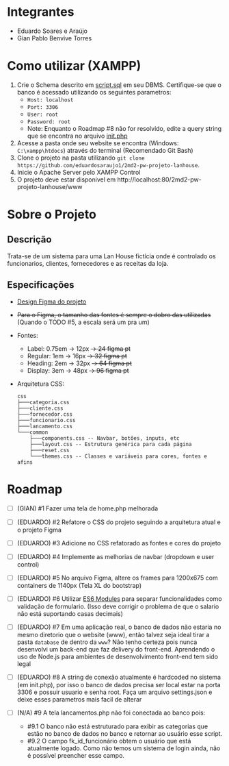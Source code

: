 # Integrantes

-   Eduardo Soares e Araújo
-   Gian Pablo Benvive Torres

# Como utilizar (XAMPP)

[//]: # "TODO: Remover a dica de alterar a raiz do projeto. É mais facil só falar pra pessoa seguir até o caminho http://localhost:80/2md2-pw-projeto-lanhouse/www"

1.  Crie o Schema descrito em [script.sql](project-data/banco-de-dados/script.sql) em seu DBMS. Certifique-se que o banco é acessado utilizando os seguintes parametros:
    -   `Host: localhost`
    -   `Port: 3306`
    -   `User: root`
    -   `Password: root`
    -   Note: Enquanto o Roadmap #8 não for resolvido, edite a query string que se encontra no arquivo [init.php](www/database/init.php)
2.  Acesse a pasta onde seu website se encontra (Windows: `C:\xampp\htdocs`) através do terminal (Recomendado Git Bash)
3.  Clone o projeto na pasta utilizando `git clone https://github.com/eduardosaraujo1/2md2-pw-projeto-lanhouse`.
4.  Inicie o Apache Server pelo XAMPP Control
5.  O projeto deve estar disponivel em http://localhost:80/2md2-pw-projeto-lanhouse/www

# Sobre o Projeto

## Descrição

Trata-se de um sistema para uma Lan House fictícia onde é controlado os funcionarios, clientes, fornecedores e as receitas da loja.

## Especificações

-   [Design Figma do projeto](https://www.figma.com/design/PGKnYiHtQ5wEX7GWklSsVg/Projeto-LanHouse?node-id=0-1&t=JGkDWUHh2upO3IXY-1)
-   ~~Para o Figma, o tamanho das fontes é sempre o dobro das utilizadas~~ (Quando o TODO #5, a escala será um pra um)
-   Fontes:
    -   Label: 0.75em -> 12px ~~-> 24 figma pt~~
    -   Regular: 1em -> 16px ~~-> 32 figma pt~~
    -   Heading: 2em -> 32px ~~-> 64 figma pt~~
    -   Display: 3em -> 48px ~~-> 96 figma pt~~
-   Arquitetura CSS:

    ```
    css
    ├───categoria.css
    ├───cliente.css
    ├───fornecedor.css
    ├───funcionario.css
    ├───lancamento.css
    └───common
        ├───components.css -- Navbar, botões, inputs, etc
        ├───layout.css -- Estrutura genérica para cada página
        ├───reset.css
        └───themes.css -- Classes e variáveis para cores, fontes e afins
    ```

# Roadmap

-   [ ] (GIAN) #1 Fazer uma tela de home.php melhorada
-   [ ] (EDUARDO) #2 Refatore o CSS do projeto seguindo a arquitetura atual e o projeto Figma
-   [ ] (EDUARDO) #3 Adicione no CSS refatorado as fontes e cores do projeto
-   [ ] (EDUARDO) #4 Implemente as melhorias de navbar (dropdown e user control)
-   [ ] (EDUARDO) #5 No arquivo Figma, altere os frames para 1200x675 com containers de 1140px (Tela XL do bootstrap)
-   [ ] (EDUARDO) #6 Utilizar [ES6 Modules](https://developer.mozilla.org/en-US/docs/Web/JavaScript/Guide/Modules) para separar funcionalidades como validação de formulario. (Isso deve corrigir o problema de que o salario não está suportando casas decimais)
-   [ ] (EDUARDO) #7 Em uma aplicação real, o banco de dados não estaria no mesmo diretorio que o website (www), então talvez seja ideal tirar a pasta `database` de dentro da `www`? Não tenho certeza pois nunca desenvolvi um back-end que faz delivery do front-end. Aprendendo o uso de Node.js para ambientes de desenvolvimento front-end tem sido legal
-   [ ] (EDUARDO) #8 A string de conexão atualmente é hardcoded no sistema (em init.php), por isso o banco de dados precisa ser local estar na porta 3306 e possuir usuario e senha root. Faça um arquivo settings.json e deixe esses parametros mais facil de alterar
-   [ ] (N/A) #9 A tela lancamentos.php não foi conectada ao banco pois:

    -   #9.1 O banco não está estruturado para exibir as categorias que estão no banco de dados no banco e retornar ao usuário esse script.
    -   #9.2 O campo fk_id_funcionário obtem o usuário que está atualmente logado. Como não temos um sistema de login ainda, não é possível preencher esse campo.
